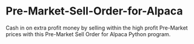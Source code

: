 # Pre-Market-Sell-Order-for-Alpaca
Cash in on extra profit money by selling within the high profit Pre-Market prices with this Pre-Market Sell Order for Alpaca Python program. 
